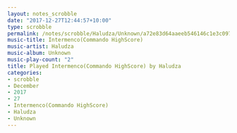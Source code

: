 ```yaml
---
layout: notes_scrobble
date: "2017-12-27T12:44:57+10:00"
type: scrobble
permalink: /notes/scrobble/Haludza/Unknown/a72e83d64aaeeb546146c1e3c0971583325d7a3a.html
music-title: Intermenco(Commando HighScore)
music-artist: Haludza
music-album: Unknown
music-play-count: "2"
title: Played Intermenco(Commando HighScore) by Haludza
categories:
- scrobble
- December
- 2017
- 27
- Intermenco(Commando HighScore)
- Haludza
- Unknown
---
```

